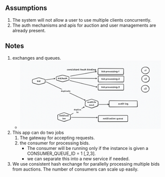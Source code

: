 ## Assumptions

1. The system will not allow a user to use multiple clients concurrently.
2. The auth mechanisms and apis for auction and user managements are already present.

## Notes
1. exchanges and queues.
    - ![Alt text](https://raw.githubusercontent.com/jonscyr/car-auction/refs/heads/main/exchange%20setup.png)
2. This app can do two jobs
    1. The gateway for accepting requests.
    2. the consumer for processing bids.
        - The consumer will be running only if the instance is given a CONSUMER_QUEUE_ID = 1 [,2,3].
        - we can separate this into a new service if needed.
3. We use consistent hash exchange for parallelly processing multiple bids from auctions. The number of consumers can scale up easily. 